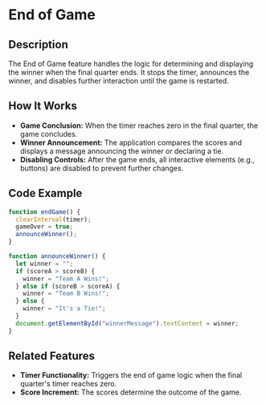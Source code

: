 # End of Game

## Description

The End of Game feature handles the logic for determining and displaying the winner when the final quarter ends. It stops the timer, announces the winner, and disables further interaction until the game is restarted.

## How It Works

- **Game Conclusion:** When the timer reaches zero in the final quarter, the game concludes.
- **Winner Announcement:** The application compares the scores and displays a message announcing the winner or declaring a tie.
- **Disabling Controls:** After the game ends, all interactive elements (e.g., buttons) are disabled to prevent further changes.

## Code Example

```javascript
function endGame() {
  clearInterval(timer);
  gameOver = true;
  announceWinner();
}

function announceWinner() {
  let winner = "";
  if (scoreA > scoreB) {
    winner = "Team A Wins!";
  } else if (scoreB > scoreA) {
    winner = "Team B Wins!";
  } else {
    winner = "It's a Tie!";
  }
  document.getElementById("winnerMessage").textContent = winner;
}
```

## Related Features

- **Timer Functionality:** Triggers the end of game logic when the final quarter's timer reaches zero.
- **Score Increment:** The scores determine the outcome of the game.
